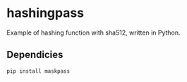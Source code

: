# hashingpass
Example of hashing function with sha512, written in Python.
## Dependicies
```
pip install maskpass
```
